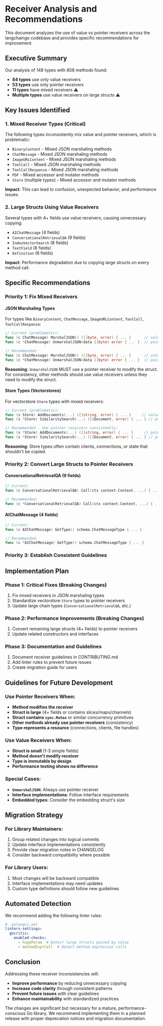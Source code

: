 # Receiver Analysis and Recommendations

This document analyzes the use of value vs pointer receivers across the langchaingo codebase and provides specific recommendations for improvement.

## Executive Summary

Our analysis of 148 types with 808 methods found:
- **84 types** use only value receivers
- **53 types** use only pointer receivers  
- **11 types** have mixed receivers ⚠️
- **Multiple types** use value receivers on large structs ⚠️

## Key Issues Identified

### 1. Mixed Receiver Types (Critical)

The following types inconsistently mix value and pointer receivers, which is problematic:

- `BinaryContent` - Mixed JSON marshaling methods
- `ChatMessage` - Mixed JSON marshaling methods  
- `ImageURLContent` - Mixed JSON marshaling methods
- `ToolCall` - Mixed JSON marshaling methods
- `ToolCallResponse` - Mixed JSON marshaling methods
- `PDF` - Mixed accessor and mutator methods
- `Store` (multiple types) - Mixed accessor and mutator methods

**Impact**: This can lead to confusion, unexpected behavior, and performance issues.

### 2. Large Structs Using Value Receivers

Several types with 4+ fields use value receivers, causing unnecessary copying:

- `AIChatMessage` (4 fields)
- `ConversationalRetrievalQA` (9 fields)  
- `IndexVectorSearch` (8 fields)
- `TextField` (8 fields)
- `Definition` (6 fields)

**Impact**: Performance degradation due to copying large structs on every method call.

## Specific Recommendations

### Priority 1: Fix Mixed Receivers

#### JSON Marshaling Types
For types like `BinaryContent`, `ChatMessage`, `ImageURLContent`, `ToolCall`, `ToolCallResponse`:

```go
// Current (problematic):
func (c ChatMessage) MarshalJSON() ([]byte, error) { ... }      // value receiver
func (c *ChatMessage) UnmarshalJSON(data []byte) error { ... }  // pointer receiver

// Recommended:
func (c ChatMessage) MarshalJSON() ([]byte, error) { ... }      // value receiver
func (c *ChatMessage) UnmarshalJSON(data []byte) error { ... }  // pointer receiver (KEEP)
```

**Reasoning**: `UnmarshalJSON` MUST use a pointer receiver to modify the struct. For consistency, other methods should use value receivers unless they need to modify the struct.

#### Store Types (Vectorstores)
For vectorstore `Store` types with mixed receivers:

```go
// Current (problematic):
func (s Store) AddDocuments(...) ([]string, error) { ... }     // value receiver
func (s *Store) SimilaritySearch(...) ([]Document, error) { ... } // pointer receiver

// Recommended - Use pointer receivers consistently:
func (s *Store) AddDocuments(...) ([]string, error) { ... }     // pointer receiver
func (s *Store) SimilaritySearch(...) ([]Document, error) { ... } // pointer receiver
```

**Reasoning**: Store types often contain clients, connections, or state that shouldn't be copied.

### Priority 2: Convert Large Structs to Pointer Receivers

#### ConversationalRetrievalQA (9 fields)
```go
// Current:
func (c ConversationalRetrievalQA) Call(ctx context.Context, ...) { ... }

// Recommended:  
func (c *ConversationalRetrievalQA) Call(ctx context.Context, ...) { ... }
```

#### AIChatMessage (4 fields)
```go
// Current:
func (c AIChatMessage) GetType() schema.ChatMessageType { ... }

// Recommended:
func (c *AIChatMessage) GetType() schema.ChatMessageType { ... }
```

### Priority 3: Establish Consistent Guidelines

## Implementation Plan

### Phase 1: Critical Fixes (Breaking Changes)
1. Fix mixed receivers in JSON marshaling types
2. Standardize vectorstore `Store` types to pointer receivers
3. Update large chain types (`ConversationalRetrievalQA`, etc.)

### Phase 2: Performance Improvements (Breaking Changes)
1. Convert remaining large structs (4+ fields) to pointer receivers
2. Update related constructors and interfaces

### Phase 3: Documentation and Guidelines
1. Document receiver guidelines in CONTRIBUTING.md
2. Add linter rules to prevent future issues
3. Create migration guide for users

## Guidelines for Future Development

### Use Pointer Receivers When:
- **Method modifies the receiver**
- **Struct is large** (4+ fields or contains slices/maps/channels)
- **Struct contains `sync.Mutex`** or similar concurrency primitives
- **Other methods already use pointer receivers** (consistency)
- **Type represents a resource** (connections, clients, file handles)

### Use Value Receivers When:
- **Struct is small** (1-3 simple fields)
- **Method doesn't modify receiver**
- **Type is immutable by design**
- **Performance testing shows no difference**

### Special Cases:
- **`UnmarshalJSON`**: Always use pointer receiver
- **Interface implementations**: Follow interface requirements
- **Embedded types**: Consider the embedding struct's size

## Migration Strategy

### For Library Maintainers:
1. Group related changes into logical commits
2. Update interface implementations consistently  
3. Provide clear migration notes in CHANGELOG
4. Consider backward compatibility where possible

### For Library Users:
1. Most changes will be backward compatible
2. Interface implementations may need updates
3. Custom type definitions should follow new guidelines

## Automated Detection

We recommend adding the following linter rules:

```yaml
# .golangci.yml
linters-settings:
  gocritic:
    enabled-checks:
      - hugeParam  # Detect large structs passed by value
      - methodExprCall  # Detect method expression calls
```

## Conclusion

Addressing these receiver inconsistencies will:
- **Improve performance** by reducing unnecessary copying
- **Increase code clarity** through consistent patterns
- **Prevent future issues** with clear guidelines
- **Enhance maintainability** with standardized practices

The changes are significant but necessary for a mature, performance-conscious Go library. We recommend implementing them in a planned release with proper deprecation notices and migration documentation.